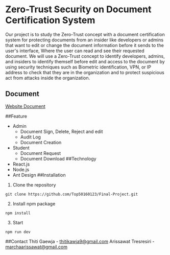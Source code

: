 # Zero-Trust Security on Document Certification System
Our project is to study the Zero-Trust concept with a document certification system for protecting documents from an insider like developers or admins that want to edit or change the document information before it sends to the user's interface, Where the user can read and see their requested document. We will use a Zero-Trust concept to identify developers, admins, and insiders to identify themself before edit and access to the document by using security techniques such as Biometric identification, VPN, or IP address to check that they are in the organization and to protect suspicious act from attacks inside the organization. 
## Document
[Website Document](https://onedrive.live.com/edit?id=A46F621E084309E5!228631&resid=A46F621E084309E5!228631&ithint=file%2cdocx&authkey=!ABBzWdRgnddV2Aw&wdo=2&cid=a46f621e084309e5)

##Feature
- Admin
  - Document Sign, Delete, Reject and edit
  - Audit Log
  - Document Creation
- Student
  - Document Request
  - Document Download
##Technology
- React.js
- Node.js
- Ant Design
##Installation
1. Clone the repository
  ```
  git clone https://github.com/Top50160123/Final-Project.git
  ```
2. Install npm package
  ```
  npm install
  ```
3. Start
  ```
  npm run dev
  ```
##Contact
Thiti Gaewja - thitikawja9@gmail.com
Arissawat Tresresiri - marchaarissawat@gmail.com

